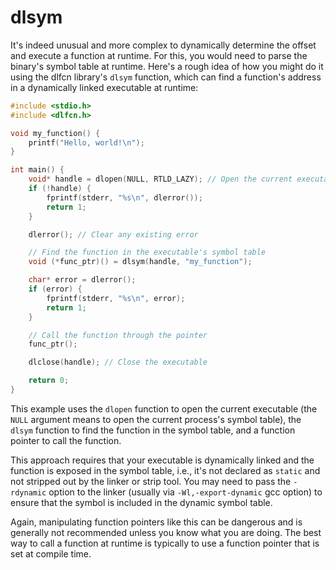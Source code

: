 # dlsym

It's indeed unusual and more complex to dynamically determine the offset and execute a function at runtime. For this, you would need to parse the binary's symbol table at runtime. Here's a rough idea of how you might do it using the dlfcn library's `dlsym` function, which can find a function's address in a dynamically linked executable at runtime:

```c
#include <stdio.h>
#include <dlfcn.h>

void my_function() {
    printf("Hello, world!\n");
}

int main() {
    void* handle = dlopen(NULL, RTLD_LAZY); // Open the current executable
    if (!handle) {
        fprintf(stderr, "%s\n", dlerror());
        return 1;
    }

    dlerror(); // Clear any existing error

    // Find the function in the executable's symbol table
    void (*func_ptr)() = dlsym(handle, "my_function");

    char* error = dlerror();
    if (error) {
        fprintf(stderr, "%s\n", error);
        return 1;
    }

    // Call the function through the pointer
    func_ptr();

    dlclose(handle); // Close the executable

    return 0;
}
```

This example uses the `dlopen` function to open the current executable (the `NULL` argument means to open the current process's symbol table), the `dlsym` function to find the function in the symbol table, and a function pointer to call the function.

This approach requires that your executable is dynamically linked and the function is exposed in the symbol table, i.e., it's not declared as `static` and not stripped out by the linker or strip tool. You may need to pass the `-rdynamic` option to the linker (usually via `-Wl,-export-dynamic` gcc option) to ensure that the symbol is included in the dynamic symbol table.

Again, manipulating function pointers like this can be dangerous and is generally not recommended unless you know what you are doing. The best way to call a function at runtime is typically to use a function pointer that is set at compile time.
